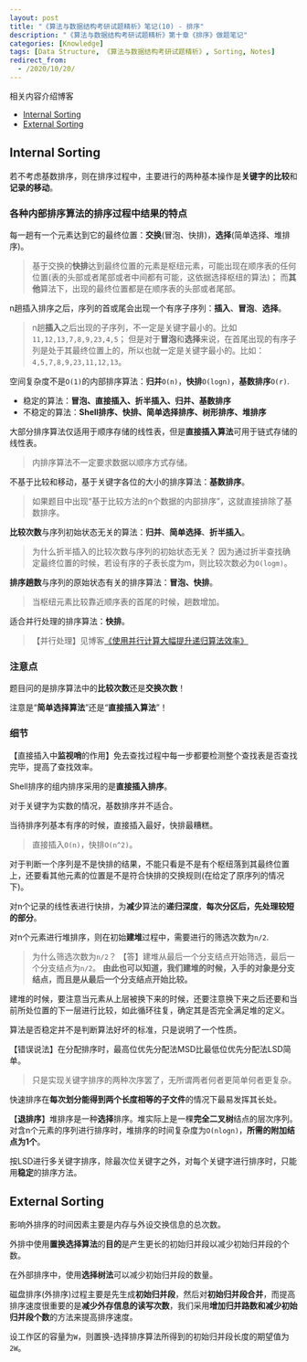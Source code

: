 ```yaml
---
layout: post
title: "《算法与数据结构考研试题精析》笔记(10) - 排序"
description: "《算法与数据结构考研试题精析》第十章《排序》做题笔记"
categories: [Knowledge]
tags: [Data Structure, 《算法与数据结构考研试题精析》, Sorting, Notes]
redirect_from:
  - /2020/10/20/
---
```


相关内容介绍博客

* [Internal Sorting](https://authurwhywait.github.io/blog/2020/07/10/internal_sorting/)
* [External Sorting](https://authurwhywait.github.io/blog/2020/07/13/external_sorting/)

## Internal Sorting

若不考虑基数排序，则在排序过程中，主要进行的两种基本操作是**关键字的比较**和**记录的移动**。

### 各种内部排序算法的排序过程中结果的特点

每一趟有一个元素达到它的最终位置：**交换**(冒泡、快排)，**选择**(简单选择、堆排序)。

> 基于交换的**快排**达到最终位置的元素是枢纽元素，可能出现在顺序表的任何位置(表的头部或者尾部或者中间都有可能，这依据选择枢纽的算法)；
> 而**其他**算法下，出现的最终位置都是在顺序表的头部或者尾部。

n趟插入排序之后，序列的首或尾会出现一个有序子序列：**插入**、**冒泡**、**选择**。

> n趟**插入**之后出现的子序列，不一定是关键字最小的。比如`11,12,13,7,8,9,23,4,5`；
> 但是对于**冒泡**和**选择**来说，在首尾出现的有序子列是处于其最终位置上的，所以也就一定是关键字最小的。比如：`4,5,7,8,9,23,11,12,13`。

空间复杂度不是`O(1)`的内部排序算法：**归并**`O(n)`，**快排**`O(logn)`，**基数排序**`O(r)`.

* 稳定的算法：**冒泡、直接插入、折半插入、归并、基数排序**
* 不稳定的算法：**Shell排序、快排、简单选择排序、树形排序、堆排序**

大部分排序算法仅适用于顺序存储的线性表，但是**直接插入算法**可用于链式存储的线性表。

> 内排序算法不一定要求数据以顺序方式存储。

不基于比较和移动，基于关键字各位的大小的排序算法：**基数排序**。

> 如果题目中出现“基于比较方法的n个数据的内部排序”，这就直接排除了基数排序。

**比较次数**与序列初始状态无关的算法：**归并**、**简单选择**、**折半插入**。

> 为什么折半插入的比较次数与序列的初始状态无关？
> 因为通过折半查找确定最终位置的时候，若设有序的子表长度为m，则比较次数必为`O(logm)`。

**排序趟数**与序列的原始状态有关的排序算法：**冒泡、快排**。

> 当枢纽元素比较靠近顺序表的首尾的时候，趟数增加。

适合并行处理的排序算法：**快排**。

> 【并行处理】见博客[《使用并行计算大幅提升递归算法效率》](https://blog.csdn.net/fourinone/article/details/8330711)

### 注意点

题目问的是排序算法中的**比较次数**还是**交换次数**！

注意是“**简单选择算法**”还是“**直接插入算法**”！

### 细节

【直接插入中**监视哨**的作用】免去查找过程中每一步都要检测整个查找表是否查找完毕，提高了查找效率。

Shell排序的组内排序采用的是**直接插入排序**。

对于关键字为实数的情况，基数排序并不适合。

当待排序列基本有序的时候，直接插入最好，快排最糟糕。

> 直接插入`O(n)`，快排`O(n^2)`。

对于判断一个序列是不是快排的结果，不能只看是不是有个枢纽落到其最终位置上，还要看其他元素的位置是不是符合快排的交换规则(在给定了原序列的情况下)。

对n个记录的线性表进行快排，为**减少**算法的**递归深度**，**每次分区后，先处理较短的部分**。

对n个元素进行堆排序，则在初始**建堆**过程中，需要进行的筛选次数为`n/2`.

> 为什么筛选次数为`n/2`？
> 【答】建堆从最后一个分支结点开始筛选，最后一个分支结点为`n/2`。
> **由此也可以知道，我们建堆的时候，入手的对象是分支结点，而且是从最后一个分支结点开始比较。**

建堆的时候，要注意当元素从上层被换下来的时候，还要注意换下来之后还要和当前所处位置的下一层进行比较，如此循环往复，确定其是否完全满足堆的定义。

算法是否稳定并不是判断算法好坏的标准，只是说明了一个性质。

【错误说法】在分配排序时，最高位优先分配法MSD比最低位优先分配法LSD简单。

> 只是实现关键字排序的两种次序罢了，无所谓两者何者更简单何者更复杂。

快速排序在**每次划分能得到两个长度相等的子文件**的情况下最易发挥其长处。

【**退排序**】堆排序是一种**选择**排序。堆实际上是一棵**完全二叉树**结点的层次序列。对含n个元素的序列进行排序时，堆排序的时间复杂度为`O(nlogn)`，**所需的附加结点为1个**。

按LSD进行多关键字排序，除最次位关键字之外，对每个关键字进行排序时，只能用**稳定**的排序方法。

## External Sorting

影响外排序的时间因素主要是内存与外设交换信息的总次数。

外排中使用**置换选择算法**的**目的**是产生更长的初始归并段以减少初始归并段的个数。

在外部排序中，使用**选择树法**可以减少初始归并段的数量。

磁盘排序(外排序)过程主要是先生成**初始归并段**，然后对**初始归并段合并**，而提高排序速度很重要的是**减少外存信息的读写次数**，我们采用**增加归并路数和减少初始归并段个数**的方法来提高排序速度。

设工作区的容量为`W`，则置换-选择排序算法所得到的初始归并段长度的期望值为`2W`。
